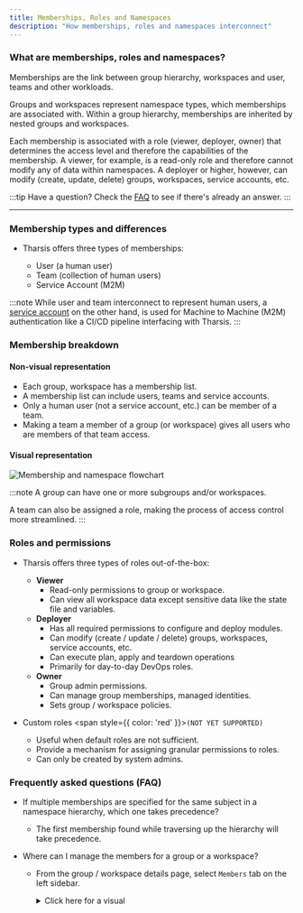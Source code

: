 ```yaml
---
title: Memberships, Roles and Namespaces
description: "How memberships, roles and namespaces interconnect"
---
```


### What are memberships, roles and namespaces?

Memberships are the link between group hierarchy, workspaces and user, teams and other workloads.

Groups and workspaces represent namespace types, which memberships are associated with. Within a group hierarchy, memberships are inherited by nested groups and workspaces.

Each membership is associated with a role (viewer, deployer, owner) that determines the access level and therefore the capabilities of the membership. A viewer, for example, is a read-only role and therefore cannot modify any of data within namespaces. A deployer or higher, however, can modify (create, update, delete) groups, workspaces, service accounts, etc.

:::tip Have a question?
Check the [FAQ](#frequently-asked-questions-faq) to see if there's already an answer.
:::

---

### Membership types and differences

- Tharsis offers three types of memberships:

  - User (a human user)
  - Team (collection of human users)
  - Service Account (M2M)

:::note
While user and team interconnect to represent human users, a [service account](./service_accounts.md#what-are-service-accounts) on the other hand, is used for Machine to Machine (M2M) authentication like a CI/CD pipeline interfacing with Tharsis.
:::

### Membership breakdown

#### Non-visual representation

- Each group, workspace has a membership list.
- A membership list can include users, teams and service accounts.
- Only a human user (not a service account, etc.) can be member of a team.
- Making a team a member of a group (or workspace) gives all users who are members of that team access.

#### Visual representation

![Membership and namespace flowchart](/img/memberships/flowchart.png "Memberships and namespaces")

:::note
A group can have one or more subgroups and/or workspaces.

A team can also be assigned a role, making the process of access control more streamlined.
:::

### Roles and permissions

- Tharsis offers three types of roles out-of-the-box:

  - **Viewer**
    - Read-only permissions to group or workspace.
    - Can view all workspace data except sensitive data like the state file and variables.
  - **Deployer**
    - Has all required permissions to configure and deploy modules.
    - Can modify (create / update / delete) groups, workspaces, service accounts, etc.
    - Can execute plan, apply and teardown operations
    - Primarily for day-to-day DevOps roles.
  - **Owner**
    - Group admin permissions.
    - Can manage group memberships, managed identities.
    - Sets group / workspace policies.

- Custom roles <span style={{ color: 'red' }}>`(NOT YET SUPPORTED)`</span>

  - Useful when default roles are not sufficient.
  - Provide a mechanism for assigning granular permissions to roles.
  - Can only be created by system admins.

### Frequently asked questions (FAQ)

- If multiple memberships are specified for the same subject in a namespace hierarchy, which one takes precedence?

  - The first membership found while traversing up the hierarchy will take precedence.

- Where can I manage the members for a group or a workspace?

  - From the group / workspace details page, select `Members` tab on the left sidebar.
    <details>
    <summary>Click here for a visual</summary>

    ![Screenshot of the Tharsis UI showing members page](/img/memberships/members.png "Members")

    </details>
